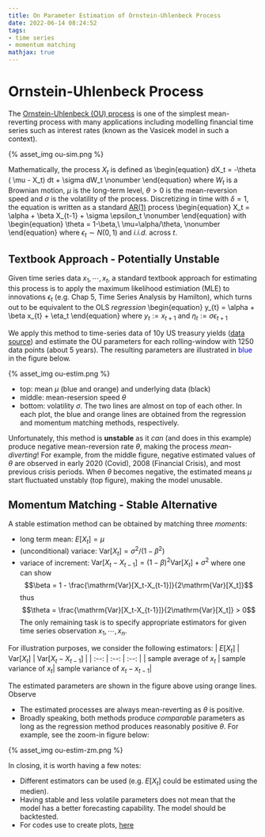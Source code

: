 ```yaml
---
title: On Parameter Estimation of Ornstein-Uhlenbeck Process
date: 2022-06-14 08:24:52
tags:
- time series
- momentum matching
mathjax: true
---
```


# Ornstein-Uhlenbeck Process

The [Ornstein-Uhlenbeck (OU) process](https://en.wikipedia.org/wiki/Ornstein%E2%80%93Uhlenbeck_process) is one of the simplest mean-reverting process with many applications including modelling financial time series such as interest rates (known as the Vasicek model in such a context). 

{% asset_img ou-sim.png %}

Mathematically, the process $X_t$ is defined as
\begin{equation}
dX_t = -\theta ( \mu - X_t) dt + \sigma dW_t
\nonumber
\end{equation}
where $W_t$ is a Brownian motion, $\mu$ is the long-term level, $\theta > 0$ is the mean-reversion speed and $\sigma$ is the volatility of the process. Discretizing in time with $\delta = 1$, the equation is written as a standard [AR(1)](https://en.wikipedia.org/wiki/Autoregressive_model#Example:_An_AR(1)_process) process
\begin{equation}
X_t = \alpha + \beta X_{t-1} + \sigma \epsilon_t
\nonumber
\end{equation}
with
\begin{equation}
\theta = 1-\beta,\ \mu=\alpha/\theta,
\nonumber
\end{equation}
where $\epsilon_t \sim N(0,1)$ and *i.i.d.* across $t$. 

## Textbook Approach - Potentially Unstable

Given time series data $x_1, \cdots, x_t$, a standard textbook approach for estimating this process is to apply the maximum likelihood estimiation (MLE) to innovations $\epsilon_t$ (e.g. Chap 5, Time Series Analysis by Hamilton), which turns out to be equivalent to the OLS *regression*
\begin{equation}
y_{t} = \alpha + \beta x_{t} + \eta_t
\end{equation}
where $y_t := x_{t+1}$ and $\eta_t := \sigma \epsilon_{t+1}$ 

We apply this method to time-series data of 10y US treasury yields ([data source](https://finance.yahoo.com/quote/%5ETNX?p=%5ETNX)) and estimate the OU parameters for each rolling-window with 1250 data points (about 5 years). The resulting parameters are illustrated in <span style="color:blue">blue</span> in the figure below. 

{% asset_img ou-estim.png %}
* top: mean $\mu$ (blue and orange) and underlying data (black) 
* middle: mean-resersion speed $\theta$
* bottom: volatility $\sigma$. The two lines are almost on top of each other. 
In each plot, the blue and orange lines are obtained from the regression and momentum matching methods, respectively. 

Unfortunately, this method is **unstable** as it *can* (and does in this example) produce negative mean-reversion rate $\theta$, making the process *mean-diverting*! For example, from the middle figure, negative estimated values of $\theta$ are observed in early 2020 (Covid), 2008 (Financial Crisis), and most previous crisis periods. When $\theta$ becomes negative, the estimated means $\mu$ start fluctuated unstably (top figure), making the model unusable. 

## Momentum Matching - Stable Alternative

A stable estimation method can be obtained by matching three *moments*: 
* long term mean: $E[X_t] = \mu$
* (unconditional) variace: $\mathrm{Var}[X_t] = \sigma^2/(1-\beta^2)$
* variace of increment: $\mathrm{Var}[X_t - X_{t-1}] = (1-\beta)^2 \mathrm{Var}[X_t] + \sigma^2$
where one can show
$$\beta = 1 - \frac{\mathrm{Var}[X_t-X_{t-1}]}{2\mathrm{Var}[X_t]}$$
thus
$$\theta = \frac{\mathrm{Var}[X_t-X_{t-1}]}{2\mathrm{Var}[X_t]} > 0$$
The only remaining task is to specify appropriate estimators for given time series observation $x_1, \cdots, x_n$. 

For illustration purposes, we consider the following estimators:
| $E[X_t]$ | $\mathrm{Var}[X_t]$ | $\mathrm{Var}[X_t-X_{t-1}]$ |
| :--: | :--: | :--: |
| sample average of $x_{t}$ | sample variance of $x_{t}$| sample variance of $x_{t}-x_{t-1}$|

The estimated parameters are shown in the figure above using orange lines. Observe
* The estimated processes are always mean-reverting as $\theta$ is positive. 
* Broadly speaking, both methods produce *comparable* parameters as long as the regression method produces reasonably positive $\theta$. For example, see the zoom-in figure below: 

{% asset_img ou-estim-zm.png %}

In closing, it is worth having a few notes:
* Different estimators can be used (e.g. $E[X_t]$ could be estimated using the medien).
* Having stable and less volatile parameters does not mean that the model has a better forecasting capability. The model should be backtested. 
* For codes use to create plots, [here](https://github.com/xyise/xyise/blob/main/notebook/mr-ou/nb_estim.ipynb)
